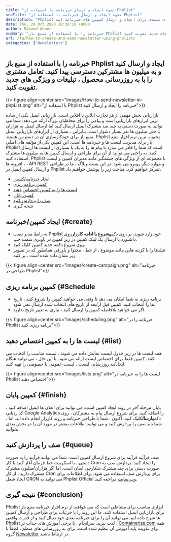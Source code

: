 ```yaml
---
title: "نحوه ایجاد و ارسال خبرنامه با استفاده از Phplist" 
seoTitle: "نحوه ایجاد و ارسال خبرنامه با استفاده از Phplist" 
description: "Phplist نرم افزار پیشرو خبرنامه منبع باز برای بازاریابی ایمیل است. این راهنمای مبتدی برای ایجاد و ارسال کمپین های خبرنامه است." 
date: Thu, 29 Oct 2020 18:30:18 +0000
author: Masood Anwer
summary: "خبرنامه را با استفاده از منبع باز Phplist ایجاد و ارسال کنید و به میلیون ها مشترکین دسترسی پیدا کنید. تعامل مشتری را با به روزرسانی محصول ، تبلیغات و ویژگی های جدید تقویت کنید." 
url: /fa/how-to-create-and-send-newsletter-using-phplist/
categories: ['Newsletters']
---
```


## خبرنامه را با استفاده از منبع باز Phplist ایجاد و ارسال کنید و به میلیون ها مشترکین دسترسی پیدا کنید. تعامل مشتری را با به روزرسانی محصول ، تبلیغات و ویژگی های جدید تقویت کنید.

{{< figure align=center src="images/How-to-send-newsletter-in-phpList.png" alt="با استفاده از Phplist خبرنامه را ایجاد و ارسال کنید">}}

بازاریابی بخش مهمی از هر تجارت آنلاین یا آفلاین است. بازاریابی ایمیل یکی از ساده ترین ابزارهای بازاریابی است و پیامی را برای مخاطبان بزرگ ارائه می دهد. شما می توانید به صورت دستی به چند صد مشترک ایمیل ارسال کنید اما ارسال ایمیل به هزاران یا حتی میلیون ها نفر بسیار دشوار است. بنابراین ، بسیاری از ابزارهای بازاریابی ایمیل منبع باز برای خودکارسازی آن در دسترس هستند.
Phplist محبوب ترین نرم افزار منبع باز برای مدیریت لیست ها و خبرنامه ها است. این کمپین یکی از مؤلفه های اصلی Phplist است که شما را قادر می سازد تا پیام ها را به یک یا بسیاری از لیست ها ارسال کنید. به راحتی می توانید از آن برای طراحی و ارسال کمپین ها به میلیون ها مشترک استفاده کنید. Phplist با مجموعه ای از ویژگی های چشمگیر مانند مدیران کمپین و لیست ، افزونه ها ، API REST و موارد دیگر روبرو می شود.
در این پست وبلاگ ، ما در طراحی و ارسال کمپین ایمیل در Phplist تمرکز خواهیم کرد. مباحث زیر را پوشش خواهیم داد.
  * [ایجاد خبرنامه/کمپین][2]
  * [کمپین برنامه ریزی][3]
  * [لیست ها را به کمپین اختصاص دهید][4]
  * [کمپین پایان][5]
  * [صف را پردازش کنید][6]
  * [نتیجه گیری][7]

## **ایجاد کمپین/خبرنامه** {#create}
  * به رابط مدیر نصب Phplist خود وارد شوید. بر روی دکمه**شروع یا ادامه کارزار**روی داشبورد یا ارسال یک لینک کمپین در زیر کمپین در ناوبری سمت چپ.
  * روی شروع دکمه جدید کمپین کلیک کنید.
  * فیلدها را با گزینه هایی مانند موضوع ، از خط ، محتوا و پاورقی همانطور که در تصویر زیر نشان داده شده است ، پر کنید.

{{< figure align=center src="images/create-campaign.png" alt="خبرنامه طراحی در Phplist">}}


## **کمپین برنامه ریزی** {#Schedule
  * برنامه ریزی به شما امکان می دهد تا وقتی می خواهید کمپین را شروع کنید ، تاریخ ها را انتخاب کنید. کمپین قبل از/بعد از تاریخ های انتخاب شده ارسال نمی شود.
  * اگر می خواهید بلافاصله کمپین را ارسال کنید ، نیازی به تغییر تاریخ ندارید.

{{< figure align=center src="images/scheduling.png" alt="خبرنامه را در Phplist برنامه ریزی کنید">}}


## **لیست ها را به کمپین اختصاص دهید** {#list}
همه لیست ها در زیر جدول لیست نمایش داده می شوند ، لیست مناسب را انتخاب می کنند. کمپین فقط برای اختصاص لیست ارائه می شود. با این حال ، می توانید هنگام ایجاد/به روزرسانی لیست ، لیست عمومی یا خصوصی را تهیه کنید.

{{< figure align=center src="images/lists.png" alt="لیست ها را به خبرنامه در Phplist اختصاص دهید">}}


## **کمپین پایان** {#finish}
پایان مرحله آخر در روند ایجاد کمپین است. می توانید برای اعلان ها ایمیل اضافه کنید ، کد ردیابی Google Analytics را اضافه کنید. برای شروع ارسال پیام به مشترکان ، روی دکمه**ارسال**کلیک کنید. اکنون ، شما با طراحی خبرنامه و روند کارزار انجام داده اید. اما ، شما باید صف را پردازش کنید و می توانید اطلاعات بیشتر در مورد آن را در بخش بعدی بخوانید.

## **صف را پردازش کنید** {#queue}
صف فرآیند فرآیند برای شروع ارسال کمپین است. شما می توانید فرآیند را به صورت دستی ، با اسکریپت خط فرمان آغاز کنید یا کار Cron را ایجاد کنید. پردازش صف به صورت دستی برای چند مشترک شکارچی آسان است. اما اگر هزاران/میلیون مشترک مشترک دارید ، از کار Cron برای پردازش صف استفاده می شود. برای اطلاعات برای ایجاد شغل CRON می توانید به Phplist Official [وب سایت][8] مراجعه کنید.

## **نتیجه گیری** {#conclusion}
Phplist ابزاری مناسب برای مشاغلی است که می خواهند از نرم افزار خبرنامه منبع باز برای بازاریابی ایمیل استفاده کنند. ما این روند را با جزئیات برای طراحی و ارسال کمپین ها شرح داده ایم. می توانید آن را برای خبرنامه بعدی خود دنبال کنید و از قدرت واقعی Phplist لذت ببرید.
سرانجام ، با برخی آموزش های جذاب تر ، [Containerize.com][9] همه برای تقویت پایه آموزش آن تنظیم شده است. برای به روزرسانی های منظم ، لطفاً با گروه [Newsletter][10] در ارتباط باشید.

  
[1]: https://products.containerize.com/newsletter/phplist
[2]: #create
[3]: #schedule
[4]: #list
[5]: #finish
[6]: #queue
[7]: #conclusion
[8]: https://www.phplist.org/manual/books/phplist-manual/page/setting-up-your-cron
[9]: https://containerize.com
[10]: https://blog.containerize.com/category/newsletter/
